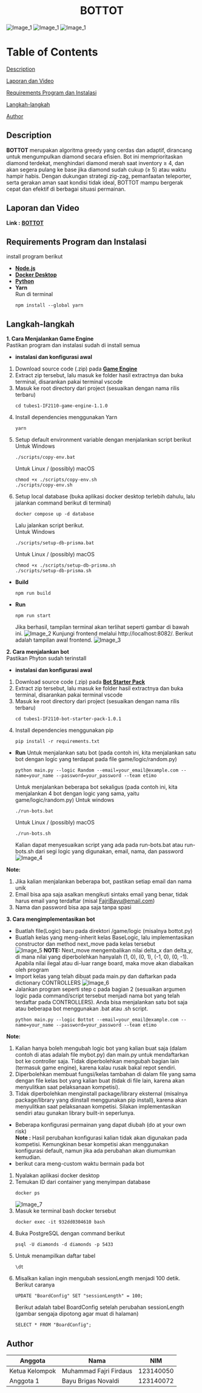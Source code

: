<h1 align="center">BOTTOT</h1>

![Image_1](readme/bottot.png) ![Image_1](readme/kocak.jpg) ![Image_1](readme/Implementasi.png)

# Table of Contents

[Description](#description)

[Laporan dan Video](#laporan-dan-video)

[Requirements Program dan Instalasi](#requirements-program-dan-instalasi)

[Langkah-langkah](#langkah-langkah)

[Author](#author)

## Description
**BOTTOT** merupakan algoritma greedy yang cerdas dan adaptif, dirancang untuk mengumpulkan diamond secara efisien. Bot ini memprioritaskan diamond terdekat, menghindari diamond merah saat inventory ≥ 4, dan akan segera pulang ke base jika diamond sudah cukup (≥ 5) atau waktu hampir habis. Dengan dukungan strategi zig-zag, pemanfaatan teleporter, serta gerakan aman saat kondisi tidak ideal, BOTTOT mampu bergerak cepat dan efektif di berbagai situasi permainan.

## Laporan dan Video
**Link :**  [**BOTTOT**](https://drive.google.com/drive/folders/1d5xP7iAXmaR4xBFynAgHJYXVvLj2LJRh)

## Requirements Program dan Instalasi
install program berikut
- [**Node.js**](https://nodejs.org/en)
- [**Docker Desktop**](https://www.docker.com/products/docker-desktop/)
- [**Python**](https://www.python.org/downloads/)
- **Yarn**  
  Run di terminal  
  ```
  npm install --global yarn
  ```

## Langkah-langkah
**1. Cara Menjalankan Game Engine**  
     Pastikan program dan instalasi sudah di install semua  
- **instalasi dan konfigurasi awal**  
1) Download source code (.zip) pada [**Game Engine**](tools/tubes1-IF2211-bot-starter-pack-1.0.1.zip)  
2) Extract zip tersebut, lalu masuk ke folder hasil extractnya dan buka terminal, disarankan pakai terminal vscode  
3) Masuk ke root directory dari project (sesuaikan dengan nama rilis terbaru)    
    ```
    cd tubes1-IF2110-game-engine-1.1.0
    ```  
4) Install dependencies menggunakan Yarn    
    ```
    yarn
    ```  
5) Setup default environment variable dengan menjalankan script berikut    
    Untuk Windows    
    ```
    ./scripts/copy-env.bat
    ```  
    Untuk Linux / (possibly) macOS    
    ```
    chmod +x ./scripts/copy-env.sh
    ./scripts/copy-env.sh
    ```  
6) Setup local database (buka aplikasi docker desktop terlebih dahulu, lalu jalankan command berikut di terminal)    
    ```
    docker compose up -d database
    ```  
    Lalu jalankan script berikut.     
    Untuk Windows  
    ```
    ./scripts/setup-db-prisma.bat
    ```  
    Untuk Linux / (possibly) macOS  
    ```  
    chmod +x ./scripts/setup-db-prisma.sh
    ./scripts/setup-db-prisma.sh
    ```  
- **Build**    
  ```
  npm run build
  ```
- **Run**
  ```
  npm run start
  ```
  Jika berhasil, tampilan terminal akan terlihat seperti gambar di bawah ini.
  ![Image_2](readme/langkah1.png)
  Kunjungi frontend melalui http://localhost:8082/. Berikut adalah tampilan awal frontend.
  ![Image_3](readme/map.png)
  
  
**2. Cara menjalankan bot**  
     Pastikan Phyton sudah terinstall
- **instalasi dan konfigurasi awal**  
1) Download source code (.zip) pada [**Bot Starter Pack**](tools/tubes1-IF2211-game-engine-1.1.0.zip) 
2) Extract zip tersebut, lalu masuk ke folder hasil extractnya dan buka terminal, disarankan pakai terminal vscode  
3) Masuk ke root directory dari project (sesuaikan dengan nama rilis terbaru)    
    ```
    cd tubes1-IF2110-bot-starter-pack-1.0.1
    ```  
4) Install dependencies menggunakan pip    
    ```
    pip install -r requirements.txt
    ```  
- **Run**
  Untuk menjalankan satu bot (pada contoh ini, kita menjalankan satu bot dengan logic yang terdapat pada file game/logic/random.py)
  ```
  python main.py --logic Random --email=your_email@example.com --name=your_name --password=your_password --team etimo
  ```
  Untuk menjalankan beberapa bot sekaligus (pada contoh ini, kita menjalankan 4 bot dengan logic yang sama, yaitu game/logic/random.py)
  Untuk windows  
  ```
  ./run-bots.bat
  ```
  Untuk Linux / (possibly) macOS
  ```
  ./run-bots.sh
  ```
  Kalian dapat menyesuaikan script yang ada pada run-bots.bat atau run-bots.sh dari segi logic yang digunakan, email, nama, dan password
  ![Image_4](readme/run_bots.png)

**Note:**  
1. Jika kalian menjalankan beberapa bot, pastikan setiap email dan nama unik
2. Email bisa apa saja asalkan mengikuti sintaks email yang benar, tidak harus email yang terdaftar (misal FajriBayu@email.com)
3. Nama dan password bisa apa saja tanpa spasi

**3. Cara mengimplementasikan bot**  
- Buatlah file(Logic) baru pada direktori /game/logic (misalnya bottot.py)
- Buatlah kelas yang meng-inherit kelas BaseLogic, lalu implementasikan constructor dan method next_move pada kelas tersebut  
  ![Image_5](readme/bottot1.png)
**NOTE:** Next_move mengembalikan nilai delta_x dan delta_y, di mana nilai yang diperbolehkan hanyalah (1, 0), (0, 1), (-1, 0), (0, -1). Apabila nilai ilegal atau di-luar range board, maka move akan diabaikan oleh program  
- Import kelas yang telah dibuat pada main.py dan daftarkan pada dictionary CONTROLLERS
  ![Image_6](readme/main.png)  
- Jalankan program seperti step c pada bagian 2 (sesuaikan argumen logic pada command/script tersebut menjadi nama bot yang telah terdaftar pada CONTROLLERS). Anda bisa menjalankan satu bot saja atau beberapa bot menggunakan .bat atau .sh script.   
    ```
    python main.py --logic Bottot --email=your_email@example.com --name=your_name --password=your_password --team etimo
    ```
**Note:**  
1. Kalian hanya boleh mengubah logic bot yang kalian buat saja (dalam contoh di atas adalah file mybot.py) dan main.py untuk mendaftarkan bot ke controller saja. Tidak diperbolehkan mengubah bagian lain (termasuk game engine), karena kalau rusak bakal repot sendiri.
2. Diperbolehkan membuat fungsi/kelas tambahan di dalam file yang sama dengan file kelas bot yang kalian buat (tidak di file lain, karena akan menyulitkan saat pelaksanaan kompetisi).
3. Tidak diperbolehkan menginstall package/library eksternal (misalnya package/library yang diinstall menggunakan pip install), karena akan menyulitkan saat pelaksanaan kompetisi. Silakan implementasikan sendiri atau gunakan library built-in seperlunya.  
- Beberapa konfigurasi permainan yang dapat diubah (do at your own risk)  
  **Note :** Hasil perubahan konfigurasi kalian tidak akan digunakan pada kompetisi. Kemungkinan besar kompetisi akan menggunakan konfigurasi default, namun jika ada perubahan akan diumumkan kemudian.  
- berikut cara meng-custom waktu bermain pada bot  
1) Nyalakan aplikasi docker desktop    
2) Temukan ID dari container yang menyimpan database  
   ```
   docker ps
   ```
   ![Image_7](readme/custom_waktu.png)
3) Masuk ke terminal bash docker tersebut    
   ```
   docker exec -it 932dd0304610 bash
   ```
4) Buka PostgreSQL dengan command berikut
   ```
   psql -U diamonds -d diamonds -p 5433
   ```
5) Untuk menampilkan daftar tabel  
   ```
   \dt
   ```
6) Misalkan kalian ingin mengubah sessionLength menjadi 100 detik. Berikut caranya  
   ```
   UPDATE "BoardConfig" SET "sessionLength" = 100;
   ```
   Berikut adalah tabel BoardConfig setelah perubahan sessionLength (gambar sengaja dipotong agar muat di halaman)  
   ```
   SELECT * FROM "BoardConfig";
   ```

## Author

| Anggota | Nama | NIM | 
| --- | ---- | --- | 
| Ketua Kelompok | Muhammad Fajri Firdaus | 123140050 | 
| Anggota 1 | Bayu Brigas Novaldi | 123140072 | 



